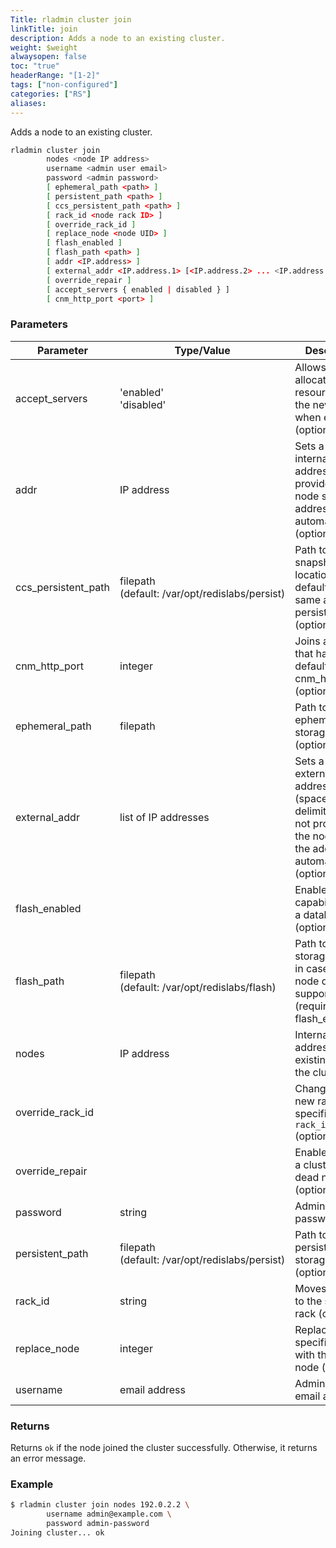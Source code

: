 ```yaml
---
Title: rladmin cluster join
linkTitle: join
description: Adds a node to an existing cluster.
weight: $weight
alwaysopen: false
toc: "true"
headerRange: "[1-2]"
tags: ["non-configured"]
categories: ["RS"]
aliases:
---
```


Adds a node to an existing cluster.

```sh
rladmin cluster join
        nodes <node IP address>
        username <admin user email>
        password <admin password>
        [ ephemeral_path <path> ]
        [ persistent_path <path> ]
        [ ccs_persistent_path <path> ]
        [ rack_id <node rack ID> ]
        [ override_rack_id ]
        [ replace_node <node UID> ]
        [ flash_enabled ]
        [ flash_path <path> ]
        [ addr <IP.address> ]
        [ external_addr <IP.address.1> [<IP.address.2> ... <IP.address.N>] ]
        [ override_repair ]
        [ accept_servers { enabled | disabled } ]
        [ cnm_http_port <port> ]
```

### Parameters

| Parameter | Type/Value | Description |
|-----------|------------|-------------|
| accept_servers | 'enabled'<br />'disabled' | Allows allocation of resources on the new node when enabled (optional) |
| addr | IP address | Sets a node's internal IP address. If not provided, the node sets the address automatically. (optional) |
| ccs_persistent_path | filepath (default:&nbsp;/var/opt/redislabs/persist) | Path to the CCS snapshot location (the default is the same as persistent_path) (optional) |
| cnm_http_port | integer | Joins a cluster that has a non-default cnm_http_port (optional) |
| ephemeral_path | filepath | Path to the ephemeral storage location (optional) |
| external_addr | list of IP addresses | Sets a node's external IP addresses (space-delimited list). If not provided, the node sets the address automatically. (optional) |
| flash_enabled |  | Enables flash capabilities for a database (optional) |
| flash_path | filepath (default:&nbsp;/var/opt/redislabs/flash) | Path to the flash storage location in case the node does not support CAPI (required if flash_enabled) |
| nodes | IP address | Internal IP address of an existing node in the cluster |
| override_rack_id |  | Changes to a new rack, specified by `rack_id` (optional) |
| override_repair |  | Enables joining a cluster with a dead node (optional) |
| password | string | Admin user's password |
| persistent_path | filepath (default:&nbsp;/var/opt/redislabs/persist) | Path to the persistent storage location (optional) |
| rack_id | string | Moves the node to the specified rack (optional) |
| replace_node | integer | Replaces the specified node with the new node (optional) |
| username | email address | Admin user's email address |

### Returns

Returns `ok` if the node joined the cluster successfully. Otherwise, it returns an error message.

### Example

```sh
$ rladmin cluster join nodes 192.0.2.2 \
        username admin@example.com \
        password admin-password
Joining cluster... ok
```
